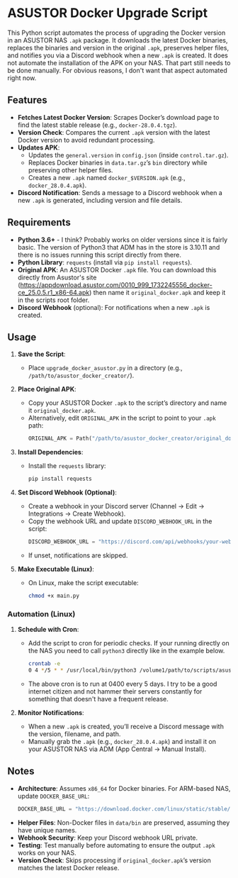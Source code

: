 # ASUSTOR Docker Upgrade Script

This Python script automates the process of upgrading the Docker version in an ASUSTOR NAS `.apk` package. It downloads the latest Docker binaries, replaces the binaries and version in the original `.apk`, preserves helper files, and notifies you via a Discord webhook when a new `.apk` is created.
It does not automate the installation of the APK on your NAS. That part still needs to be done manually. For obvious reasons, I don't want that aspect automated right now. 

## Features

- **Fetches Latest Docker Version**: Scrapes Docker’s download page to find the latest stable release (e.g., `docker-28.0.4.tgz`).
- **Version Check**: Compares the current `.apk` version with the latest Docker version to avoid redundant processing.
- **Updates APK**:
  - Updates the `general.version` in `config.json` (inside `control.tar.gz`).
  - Replaces Docker binaries in `data.tar.gz`’s `bin` directory while preserving other helper files.
  - Creates a new `.apk` named `docker_$VERSION.apk` (e.g., `docker_28.0.4.apk`).
- **Discord Notification**: Sends a message to a Discord webhook when a new `.apk` is generated, including version and file details.

## Requirements

- **Python 3.6+** - I think? Probably works on older versions since it is fairly basic. The version of Python3 that ADM has in the store is 3.10.11 and there is no issues running this script directly from there. 
- **Python Library**: `requests` (install via `pip install requests`).
- **Original APK**: An ASUSTOR Docker `.apk` file. You can download this directly from Asustor's site (https://appdownload.asustor.com/0010_999_1732245556_docker-ce_25.0.5.r1_x86-64.apk) then name it `original_docker.apk` and keep it in the scripts root folder. 
- **Discord Webhook** (optional): For notifications when a new `.apk` is created.

## Usage

1. **Save the Script**:
   - Place `upgrade_docker_asustor.py` in a directory (e.g., `/path/to/asustor_docker_creator/`).

2. **Place Original APK**:
   - Copy your ASUSTOR Docker `.apk` to the script’s directory and name it `original_docker.apk`.
   - Alternatively, edit `ORIGINAL_APK` in the script to point to your `.apk` path:
     ```python
     ORIGINAL_APK = Path("/path/to/asustor_docker_creator/original_docker.apk")
	 ```

3. **Install Dependencies**:
   - Install the `requests` library:
     ```bash
     pip install requests
     ```

4. **Set Discord Webhook (Optional)**:
   - Create a webhook in your Discord server (Channel → Edit → Integrations → Create Webhook).
   - Copy the webhook URL and update `DISCORD_WEBHOOK_URL` in the script:
     ```python
     DISCORD_WEBHOOK_URL = "https://discord.com/api/webhooks/your-webhook-id/your-webhook-token"
     ```
   - If unset, notifications are skipped.

5. **Make Executable (Linux)**:
   - On Linux, make the script executable:
     ```bash
     chmod +x main.py
     ```

### Automation (Linux)

1. **Schedule with Cron**:
   - Add the script to cron for periodic checks. If your running directly on the NAS you need to call `python3` directly like in the example below. 	 
	 ```bash
     crontab -e
     0 4 */5 * * /usr/local/bin/python3 /volume1/path/to/scripts/asustor_docker_creator/main.py
     ```
   - The above cron is to run at 0400 every 5 days. I try to be a good internet citizen and not hammer their servers constantly for something that doesn't have a frequent release.

2. **Monitor Notifications**:
   - When a new `.apk` is created, you’ll receive a Discord message with the version, filename, and path.
   - Manually grab the `.apk` (e.g., `docker_28.0.4.apk`) and install it on your ASUSTOR NAS via ADM (App Central → Manual Install).

## Notes

- **Architecture**: Assumes `x86_64` for Docker binaries. For ARM-based NAS, update `DOCKER_BASE_URL`:
  ```python
  DOCKER_BASE_URL = "https://download.docker.com/linux/static/stable/aarch64/"
  ```
- **Helper Files**: Non-Docker files in `data/bin` are preserved, assuming they have unique names.
- **Webhook Security**: Keep your Discord webhook URL private.
- **Testing**: Test manually before automating to ensure the output `.apk` works on your NAS.
- **Version Check**: Skips processing if `original_docker.apk`’s version matches the latest Docker release.
